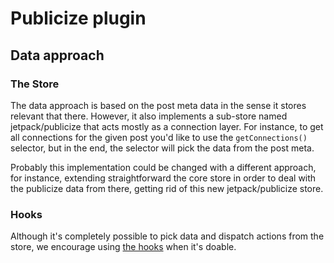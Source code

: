 # Publicize plugin

## Data approach

### The Store

The data approach is based on the post meta data in the sense it stores relevant that there. However, it also implements a sub-store named jetpack/publicize that acts mostly as a connection layer.
For instance, to get all connections for the given post you'd like to use the `getConnections()` selector, but in the end, the selector will pick the data from the post meta.

Probably this implementation could be changed with a different approach, for instance, extending straightforward the core store in order to deal with the publicize data from there, getting rid of this new jetpack/publicize store.

### Hooks

Although it's completely possible to pick data and dispatch actions from the store, we encourage using [the hooks](./hooks/) when it's doable.
